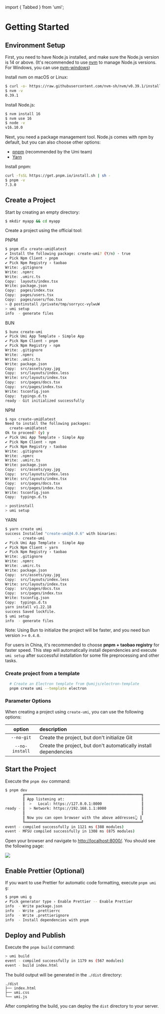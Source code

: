 import { Tabbed } from 'umi';

# Getting Started

## Environment Setup

First, you need to have Node.js installed, and make sure the Node.js version is 14 or above. (It's recommended to use [nvm](https://github.com/nvm-sh/nvm) to manage Node.js versions. For Windows, you can use [nvm-windows](https://github.com/coreybutler/nvm-windows))

Install nvm on macOS or Linux:

```bash
$ curl -o- https://raw.githubusercontent.com/nvm-sh/nvm/v0.39.1/install.sh | bash
$ nvm -v
0.39.1
```

Install Node.js:

```bash
$ nvm install 16
$ nvm use 16
$ node -v
v16.10.0
```

Next, you need a package management tool. Node.js comes with npm by default, but you can also choose other options:

* [pnpm](https://pnpm.io/installation) (recommended by the Umi team)
* [Yarn](https://yarnpkg.com/getting-started/install)

Install pnpm:

```bash
curl -fsSL https://get.pnpm.io/install.sh | sh -
$ pnpm -v
7.3.0
```

## Create a Project

Start by creating an empty directory:

```bash
$ mkdir myapp && cd myapp
```
Create a project using the official tool:

<Tabbed>

PNPM
```bash
$ pnpm dlx create-umi@latest
✔ Install the following package: create-umi? (Y/n) · true
✔ Pick Npm Client › pnpm
✔ Pick Npm Registry › taobao
Write: .gitignore
Write: .npmrc
Write: .umirc.ts
Copy:  layouts/index.tsx
Write: package.json
Copy:  pages/index.tsx
Copy:  pages/users.tsx
Copy:  pages/users/foo.tsx
> @ postinstall /private/tmp/sorrycc-vylwuW
> umi setup
info  - generate files
```

BUN
```bash
$ bunx create-umi
✔ Pick Umi App Template › Simple App
✔ Pick Npm Client › pnpm
✔ Pick Npm Registry › npm
Write: .gitignore
Write: .npmrc
Write: .umirc.ts
Write: package.json
Copy:  src/assets/yay.jpg
Copy:  src/layouts/index.less
Write: src/layouts/index.tsx
Copy:  src/pages/docs.tsx
Copy:  src/pages/index.tsx
Write: tsconfig.json
Copy:  typings.d.ts
ready - Git initialized successfully
```

NPM
```bash
$ npx create-umi@latest
Need to install the following packages:
  create-umi@latest
Ok to proceed? (y) y
✔ Pick Umi App Template › Simple App
✔ Pick Npm Client › npm
✔ Pick Npm Registry › taobao
Write: .gitignore
Write: .npmrc
Write: .umirc.ts
Write: package.json
Copy:  src/assets/yay.jpg
Copy:  src/layouts/index.less
Write: src/layouts/index.tsx
Copy:  src/pages/docs.tsx
Copy:  src/pages/index.tsx
Write: tsconfig.json
Copy:  typings.d.ts

> postinstall
> umi setup
```

YARN
```bash
$ yarn create umi
success Installed "create-umi@4.0.6" with binaries:
      - create-umi
✔ Pick Umi App Template › Simple App
✔ Pick Npm Client › yarn
✔ Pick Npm Registry › taobao
Write: .gitignore
Write: .npmrc
Write: .umirc.ts
Write: package.json
Copy:  src/assets/yay.jpg
Copy:  src/layouts/index.less
Write: src/layouts/index.tsx
Copy:  src/pages/docs.tsx
Copy:  src/pages/index.tsx
Write: tsconfig.json
Copy:  typings.d.ts
yarn install v1.22.18
success Saved lockfile.
$ umi setup
info  - generate files
```
</Tabbed>

Note: Using Bun to initialize the project will be faster, and you need bun version >= `0.4.0`.

For users in China, it's recommended to choose **pnpm + taobao registry** for faster speed. This step will automatically install dependencies and execute `umi setup` after successful installation for some file preprocessing and other tasks.

### Create project from a template

```bash
  # Create an Electron template from @umijs/electron-template
  pnpm create umi --template electron
```

### Parameter Options

When creating a project using `create-umi`, you can use the following options:

option|description
:-:|:-
`--no-git`|Create the project, but don't initialize Git
`--no-install`|Create the project, but don't automatically install dependencies

## Start the Project

Execute the `pnpm dev` command:

```bash
$ pnpm dev
        ╔═════════════════════════════════════════════════════╗
        ║ App listening at:                                   ║
        ║  >   Local: https://127.0.0.1:8000                  ║
ready - ║  > Network: https://192.168.1.1:8000                ║
        ║                                                     ║
        ║ Now you can open browser with the above addresses👆 ║
        ╚═════════════════════════════════════════════════════╝
event - compiled successfully in 1121 ms (388 modules)
event - MFSU compiled successfully in 1308 ms (875 modules)
```

Open your browser and navigate to [http://localhost:8000/](http://localhost:8000/). You should see the following page:

![](https://img.alicdn.com/imgextra/i2/O1CN01ufcj8M1Lpt1yXd8sy_!!6000000001349-2-tps-1372-1298.png)

## Enable Prettier (Optional)

If you want to use Prettier for automatic code formatting, execute `pnpm umi g`:

```bash
$ pnpm umi g
✔ Pick generator type › Enable Prettier -- Enable Prettier
info  - Write package.json
info  - Write .prettierrc
info  - Write .prettierignore
info  - Install dependencies with pnpm
```

## Deploy and Publish

Execute the `pnpm build` command:

```bash
> umi build
event - compiled successfully in 1179 ms (567 modules)
event - build index.html
```

The build output will be generated in the `./dist` directory:

```
./dist
├── index.html
├── umi.css
└── umi.js
```

After completing the build, you can deploy the `dist` directory to your server.